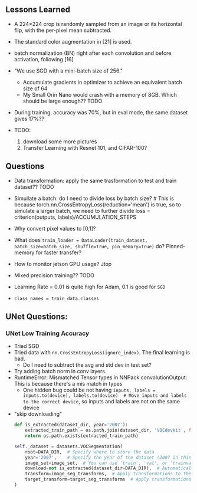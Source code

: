 ## Lessons Learned

- A 224×224 crop is randomly sampled from an image or its horizontal flip, with the per-pixel mean subtracted.

- The standard color augmentation in [21] is used.

- batch normalization (BN) right after each convolution and before activation, following [16]

- "We use SGD with a mini-batch size of 256."
	- Accumulate gradients in optimizer to achieve an equivalent batch size of 64
	- My Small Orin Nano would crash with a memory of 8GB. Which should be large enough?? TODO

- During training, accuracy was 70%, but in eval mode, the same dataset gives 17%??

- TODO:
    1. download some more pictures
    2. Transfer Learning with Resnet 101, and CIFAR-100?

## Questions

- Data transformation: apply the same trasformation to test and train dataset?? TODO

- Simuilate a batch: do I need to divide loss by batch size?
            # This is because torch.nn.CrossEntropyLoss(reduction='mean') is true, so to simulate a larger batch, we need to further divide
            loss = criterion(outputs, labels)/ACCUMULATION_STEPS


- Why convert pixel values to [0,1]?

- What does `train_loader = DataLoader(train_dataset, batch_size=batch_size, shuffle=True, pin_memory=True)` do? Pinned-memory for faster transfer?

- How to monitor jetson GPU usage? Jtop
- Mixed precision training?? TODO

- Learning Rate = 0.01 is quite high for Adam, 0.1 is good for `SGD`

- `class_names = train_data.classes`

## UNet Questions:

### UNet Low Training Accuracy

- Tried SGD
- Tried data with `nn.CrossEntropyLoss(ignore_index)`. The final learning is bad. 
    - Do I need to subtract the avg and std dev in test set? 
- Try adding batch norm in conv layers.
- RuntimeError: Mismatched Tensor types in NNPack convolutionOutput: This is because there's a mis match in types
    - One hidden bug could be not having `inputs, labels = inputs.to(device), labels.to(device)  # Move inputs and labels to the correct device`, so inputs and labels are not on the same device
- "skip downloading"
    ```python
    def is_extracted(dataset_dir, year='2007'):
        extracted_train_path = os.path.join(dataset_dir, 'VOCdevkit', f'VOC{year}', 'ImageSets', 'Segmentation', 'train.txt')
        return os.path.exists(extracted_train_path)

    self._dataset = datasets.VOCSegmentation(
        root=DATA_DIR,  # Specify where to store the data
        year='2007',    # Specify the year of the dataset (2007 in this case)
        image_set=image_set,  # You can use 'train', 'val', or 'trainval'
        download=not is_extracted(dataset_dir=DATA_DIR),  # Automatically download if not available
        transform=image_seg_transforms,  # Apply transformations to the images
        target_transform=target_seg_transforms  # Apply transformations to the masks
    )
    ```



